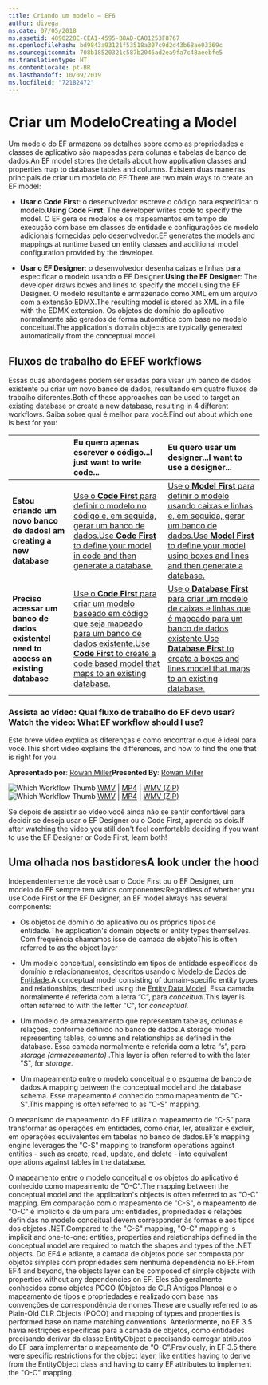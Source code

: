 ```yaml
---
title: Criando um modelo – EF6
author: divega
ms.date: 07/05/2018
ms.assetid: 4890228E-CEA1-4595-B8AD-CA81253F8767
ms.openlocfilehash: bd9843a93121f53518a307c9d2d43b68ae03369c
ms.sourcegitcommit: 708b18520321c587b2046ad2ea9fa7c48aeebfe5
ms.translationtype: HT
ms.contentlocale: pt-BR
ms.lasthandoff: 10/09/2019
ms.locfileid: "72182472"
---
```

# <a name="creating-a-model"></a><span data-ttu-id="d4ef0-102">Criar um Modelo</span><span class="sxs-lookup"><span data-stu-id="d4ef0-102">Creating a Model</span></span>

<span data-ttu-id="d4ef0-103">Um modelo do EF armazena os detalhes sobre como as propriedades e classes de aplicativo são mapeadas para colunas e tabelas de banco de dados.</span><span class="sxs-lookup"><span data-stu-id="d4ef0-103">An EF model stores the details about how application classes and properties map to database tables and columns.</span></span> <span data-ttu-id="d4ef0-104">Existem duas maneiras principais de criar um modelo do EF:</span><span class="sxs-lookup"><span data-stu-id="d4ef0-104">There are two main ways to create an EF model:</span></span>

- <span data-ttu-id="d4ef0-105">**Usar o Code First**: o desenvolvedor escreve o código para especificar o modelo.</span><span class="sxs-lookup"><span data-stu-id="d4ef0-105">**Using Code First**: The developer writes code to specify the model.</span></span> <span data-ttu-id="d4ef0-106">O EF gera os modelos e os mapeamentos em tempo de execução com base em classes de entidade e configurações de modelo adicionais fornecidas pelo desenvolvedor.</span><span class="sxs-lookup"><span data-stu-id="d4ef0-106">EF generates the models and mappings at runtime based on entity classes and additional model configuration provided by the developer.</span></span>

- <span data-ttu-id="d4ef0-107">**Usar o EF Designer**: o desenvolvedor desenha caixas e linhas para especificar o modelo usando o EF Designer.</span><span class="sxs-lookup"><span data-stu-id="d4ef0-107">**Using the EF Designer**: The developer draws boxes and lines to specify the model using the EF Designer.</span></span> <span data-ttu-id="d4ef0-108">O modelo resultante é armazenado como XML em um arquivo com a extensão EDMX.</span><span class="sxs-lookup"><span data-stu-id="d4ef0-108">The resulting model is stored as XML in a file with the EDMX extension.</span></span> <span data-ttu-id="d4ef0-109">Os objetos de domínio do aplicativo normalmente são gerados de forma automática com base no modelo conceitual.</span><span class="sxs-lookup"><span data-stu-id="d4ef0-109">The application's domain objects are typically generated automatically from the conceptual model.</span></span>

## <a name="ef-workflows"></a><span data-ttu-id="d4ef0-110">Fluxos de trabalho do EF</span><span class="sxs-lookup"><span data-stu-id="d4ef0-110">EF workflows</span></span>

<span data-ttu-id="d4ef0-111">Essas duas abordagens podem ser usadas para visar um banco de dados existente ou criar um novo banco de dados, resultando em quatro fluxos de trabalho diferentes.</span><span class="sxs-lookup"><span data-stu-id="d4ef0-111">Both of these approaches can be used to target an existing database or create a new database, resulting in 4 different workflows.</span></span>
<span data-ttu-id="d4ef0-112">Saiba sobre qual é melhor para você:</span><span class="sxs-lookup"><span data-stu-id="d4ef0-112">Find out about which one is best for you:</span></span>  

|                                           | <span data-ttu-id="d4ef0-113">Eu quero apenas escrever o código...</span><span class="sxs-lookup"><span data-stu-id="d4ef0-113">I just want to write code...</span></span>                                                                                                                   | <span data-ttu-id="d4ef0-114">Eu quero usar um designer...</span><span class="sxs-lookup"><span data-stu-id="d4ef0-114">I want to use a designer...</span></span>                                                                                                                        |
|:------------------------------------------|:-----------------------------------------------------------------------------------------------------------------------------------------------|:---------------------------------------------------------------------------------------------------------------------------------------------------|
| <span data-ttu-id="d4ef0-115">**Estou criando um novo banco de dados**</span><span class="sxs-lookup"><span data-stu-id="d4ef0-115">**I am creating a new database**</span></span>          | [<span data-ttu-id="d4ef0-116">Use o **Code First** para definir o modelo no código e, em seguida, gerar um banco de dados.</span><span class="sxs-lookup"><span data-stu-id="d4ef0-116">Use **Code First** to define your model in code and then generate a database.</span></span>](~/ef6/modeling/code-first/workflows/new-database.md)           | [<span data-ttu-id="d4ef0-117">Use o **Model First** para definir o modelo usando caixas e linhas e, em seguida, gerar um banco de dados.</span><span class="sxs-lookup"><span data-stu-id="d4ef0-117">Use **Model First** to define your model using boxes and lines and then generate a database.</span></span>](~/ef6/modeling/designer/workflows/model-first.md)   |
| <span data-ttu-id="d4ef0-118">**Preciso acessar um banco de dados existente**</span><span class="sxs-lookup"><span data-stu-id="d4ef0-118">**I need to access an existing database**</span></span> | [<span data-ttu-id="d4ef0-119">Use o **Code First** para criar um modelo baseado em código que seja mapeado para um banco de dados existente.</span><span class="sxs-lookup"><span data-stu-id="d4ef0-119">Use **Code First** to create a code based model that maps to an existing database.</span></span>](~/ef6/modeling/code-first/workflows/existing-database.md) | [<span data-ttu-id="d4ef0-120">Use o **Database First** para criar um modelo de caixas e linhas que é mapeado para um banco de dados existente.</span><span class="sxs-lookup"><span data-stu-id="d4ef0-120">Use **Database First** to create a boxes and lines model that maps to an existing database.</span></span>](~/ef6/modeling/designer/workflows/database-first.md) |

### <a name="watch-the-video-what-ef-workflow-should-i-use"></a><span data-ttu-id="d4ef0-121">Assista ao vídeo: Qual fluxo de trabalho do EF devo usar?</span><span class="sxs-lookup"><span data-stu-id="d4ef0-121">Watch the video: What EF workflow should I use?</span></span>

<span data-ttu-id="d4ef0-122">Este breve vídeo explica as diferenças e como encontrar o que é ideal para você.</span><span class="sxs-lookup"><span data-stu-id="d4ef0-122">This short video explains the differences, and how to find the one that is right for you.</span></span>

<span data-ttu-id="d4ef0-123">**Apresentado por**: [Rowan Miller](https://romiller.com/)</span><span class="sxs-lookup"><span data-stu-id="d4ef0-123">**Presented By**: [Rowan Miller](https://romiller.com/)</span></span>

<span data-ttu-id="d4ef0-124">![Which Workflow Thumb](../media/whichworkflow-thumb.png) [WMV](https://download.microsoft.com/download/8/F/8/8F81F4CD-3678-4229-8D79-0C63FFA3C595/HDI_ITPro_Technet_winvideo_ChoseYourWorkflow.wmv) | [MP4](https://download.microsoft.com/download/8/F/8/8F81F4CD-3678-4229-8D79-0C63FFA3C595/HDI_ITPro_Technet_mp4video_ChoseYourWorkflow.m4v) | [WMV (ZIP)](https://download.microsoft.com/download/8/F/8/8F81F4CD-3678-4229-8D79-0C63FFA3C595/HDI_ITPro_Technet_winvideo_ChoseYourWorkflow.zip)</span><span class="sxs-lookup"><span data-stu-id="d4ef0-124">![Which Workflow Thumb](../media/whichworkflow-thumb.png) [WMV](https://download.microsoft.com/download/8/F/8/8F81F4CD-3678-4229-8D79-0C63FFA3C595/HDI_ITPro_Technet_winvideo_ChoseYourWorkflow.wmv) | [MP4](https://download.microsoft.com/download/8/F/8/8F81F4CD-3678-4229-8D79-0C63FFA3C595/HDI_ITPro_Technet_mp4video_ChoseYourWorkflow.m4v) | [WMV (ZIP)](https://download.microsoft.com/download/8/F/8/8F81F4CD-3678-4229-8D79-0C63FFA3C595/HDI_ITPro_Technet_winvideo_ChoseYourWorkflow.zip)</span></span>

<span data-ttu-id="d4ef0-125">Se depois de assistir ao vídeo você ainda não se sentir confortável para decidir se deseja usar o EF Designer ou o Code First, aprenda os dois.</span><span class="sxs-lookup"><span data-stu-id="d4ef0-125">If after watching the video you still don't feel comfortable deciding if you want to use the EF Designer or Code First, learn both!</span></span>

## <a name="a-look-under-the-hood"></a><span data-ttu-id="d4ef0-126">Uma olhada nos bastidores</span><span class="sxs-lookup"><span data-stu-id="d4ef0-126">A look under the hood</span></span>

<span data-ttu-id="d4ef0-127">Independentemente de você usar o Code First ou o EF Designer, um modelo do EF sempre tem vários componentes:</span><span class="sxs-lookup"><span data-stu-id="d4ef0-127">Regardless of whether you use Code First or the EF Designer, an EF model always has several components:</span></span>

- <span data-ttu-id="d4ef0-128">Os objetos de domínio do aplicativo ou os próprios tipos de entidade.</span><span class="sxs-lookup"><span data-stu-id="d4ef0-128">The application's domain objects or entity types themselves.</span></span> <span data-ttu-id="d4ef0-129">Com frequência chamamos isso de camada de objeto</span><span class="sxs-lookup"><span data-stu-id="d4ef0-129">This is often referred to as the object layer</span></span>

- <span data-ttu-id="d4ef0-130">Um modelo conceitual, consistindo em tipos de entidade específicos de domínio e relacionamentos, descritos usando o [Modelo de Dados de Entidade](~/ef6/resources/glossary.md#entity-data-model).</span><span class="sxs-lookup"><span data-stu-id="d4ef0-130">A conceptual model consisting of domain-specific entity types and relationships, described using the [Entity Data Model](~/ef6/resources/glossary.md#entity-data-model).</span></span> <span data-ttu-id="d4ef0-131">Essa camada normalmente é referida com a letra “C”, para _conceitual_.</span><span class="sxs-lookup"><span data-stu-id="d4ef0-131">This layer is often referred to with the letter "C", for _conceptual_.</span></span>

- <span data-ttu-id="d4ef0-132">Um modelo de armazenamento que representam tabelas, colunas e relações, conforme definido no banco de dados.</span><span class="sxs-lookup"><span data-stu-id="d4ef0-132">A storage model representing tables, columns and relationships as defined in the database.</span></span> <span data-ttu-id="d4ef0-133">Essa camada normalmente é referida com a letra “s”, para _storage (armazenamento)_ .</span><span class="sxs-lookup"><span data-stu-id="d4ef0-133">This layer is often referred to with the later "S", for _storage_.</span></span>  

- <span data-ttu-id="d4ef0-134">Um mapeamento entre o modelo conceitual e o esquema de banco de dados.</span><span class="sxs-lookup"><span data-stu-id="d4ef0-134">A mapping between the conceptual model and the database schema.</span></span> <span data-ttu-id="d4ef0-135">Esse mapeamento é conhecido como mapeamento de "C-S".</span><span class="sxs-lookup"><span data-stu-id="d4ef0-135">This mapping is often referred to as "C-S" mapping.</span></span>

<span data-ttu-id="d4ef0-136">O mecanismo de mapeamento do EF utiliza o mapeamento de “C-S” para transformar as operações em entidades, como criar, ler, atualizar e excluir, em operações equivalentes em tabelas no banco de dados.</span><span class="sxs-lookup"><span data-stu-id="d4ef0-136">EF's mapping engine leverages the "C-S" mapping to transform operations against entities - such as create, read, update, and delete - into equivalent operations against tables in the database.</span></span>

<span data-ttu-id="d4ef0-137">O mapeamento entre o modelo conceitual e os objetos do aplicativo é conhecido como mapeamento de "O-C".</span><span class="sxs-lookup"><span data-stu-id="d4ef0-137">The mapping between the conceptual model and the application's objects is often referred to as "O-C" mapping.</span></span> <span data-ttu-id="d4ef0-138">Em comparação com o mapeamento de "C-S", o mapeamento de "O-C" é implícito e de um para um: entidades, propriedades e relações definidas no modelo conceitual devem corresponder às formas e aos tipos dos objetos .NET.</span><span class="sxs-lookup"><span data-stu-id="d4ef0-138">Compared to the "C-S" mapping, "O-C" mapping is implicit and one-to-one: entities, properties and relationships defined in the conceptual model are required to match the shapes and types of the .NET objects.</span></span> <span data-ttu-id="d4ef0-139">Do EF4 e adiante, a camada de objetos pode ser composta por objetos simples com propriedades sem nenhuma dependência no EF.</span><span class="sxs-lookup"><span data-stu-id="d4ef0-139">From EF4 and beyond, the objects layer can be composed of simple objects with properties without any dependencies on EF.</span></span> <span data-ttu-id="d4ef0-140">Eles são geralmente conhecidos como objetos POCO (Objetos de CLR Antigos Planos) e o mapeamento de tipos e propriedades é realizado com base nas convenções de correspondência de nomes.</span><span class="sxs-lookup"><span data-stu-id="d4ef0-140">These are usually referred to as Plain-Old CLR Objects (POCO) and mapping of types and properties is performed base on name matching conventions.</span></span> <span data-ttu-id="d4ef0-141">Anteriormente, no EF 3.5 havia restrições específicas para a camada de objetos, como entidades precisando derivar da classe EntityObject e precisando carregar atributos do EF para implementar o mapeamento de “O-C”.</span><span class="sxs-lookup"><span data-stu-id="d4ef0-141">Previously, in EF 3.5 there were specific restrictions for the object layer, like entities having to derive from the EntityObject class and having to carry EF attributes to implement the "O-C" mapping.</span></span>
